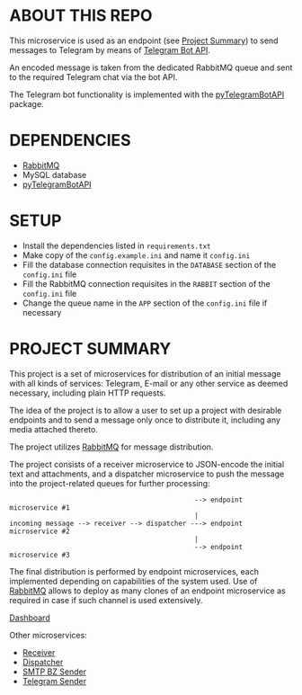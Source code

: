 # ABOUT THIS REPO
This microservice is used as an endpoint (see [Project Summary](#project-summary)) to send messages to Telegram by means of [Telegram Bot API](https://core.telegram.org/bots/api).

An encoded message is taken from the dedicated RabbitMQ queue and sent to the required Telegram chat via the bot API.

The Telegram bot functionality is implemented with the [pyTelegramBotAPI](https://pypi.org/project/pyTelegramBotAPI/) package.

# DEPENDENCIES
- [RabbitMQ](https://www.rabbitmq.com/)
- MySQL database
- [pyTelegramBotAPI](https://pypi.org/project/pyTelegramBotAPI/)

# SETUP
- Install the dependencies listed in ```requirements.txt```
- Make copy of the ```config.example.ini``` and name it ```config.ini```
- Fill the database connection requisites in the ```DATABASE``` section of the ```config.ini``` file
- Fill the RabbitMQ connection requisites in the ```RABBIT``` section of the ```config.ini``` file 
- Change the queue name in the ```APP``` section of the ```config.ini``` file if necessary

# PROJECT SUMMARY
This project is a set of microservices for distribution of an initial message with all kinds of services:
Telegram, E-mail or any other service as deemed necessary, including plain HTTP requests.

The idea of the project is to allow a user to set up a project with desirable endpoints and to send a message only once
to distribute it, including any media attached thereto.

The project utilizes [RabbitMQ](https://www.rabbitmq.com/) for message distribution.

The project consists of a receiver microservice to JSON-encode the initial text and attachments, and a dispatcher microservice to push the message into the project-related queues for further processing:

```
                                              --> endpoint microservice #1
                                              |    
incoming message --> receiver --> dispatcher ---> endpoint microservice #2
                                              |
                                              --> endpoint microservice #3 
```

The final distribution is performed by endpoint microservices, each implemented depending on capabilities of the
system used. Use of [RabbitMQ](https://www.rabbitmq.com/) allows to deploy as many clones of an endpoint microservice as
required in case if such channel is used extensively.

[Dashboard](https://github.com/PythonChoker/broker-admin)

Other microservices:

- [Receiver](https://github.com/PythonChoker/broker-receiver)
- [Dispatcher](https://github.com/PythonChoker/broker-dispatcher)
- [SMTP BZ Sender](https://github.com/PythonChoker/broker-smtp-bz)
- [Telegram Sender](https://github.com/PythonChoker/broker-telegram)